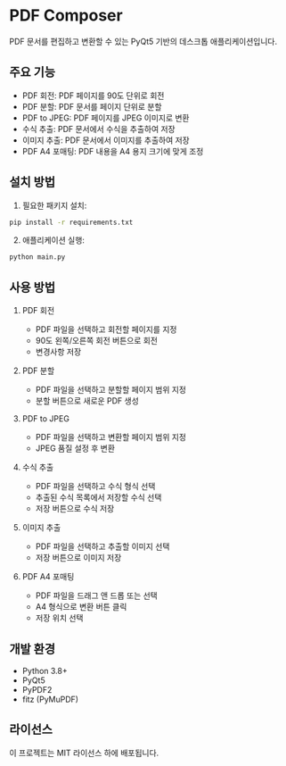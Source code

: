 # PDF Composer

PDF 문서를 편집하고 변환할 수 있는 PyQt5 기반의 데스크톱 애플리케이션입니다.

## 주요 기능

- PDF 회전: PDF 페이지를 90도 단위로 회전
- PDF 분할: PDF 문서를 페이지 단위로 분할
- PDF to JPEG: PDF 페이지를 JPEG 이미지로 변환
- 수식 추출: PDF 문서에서 수식을 추출하여 저장
- 이미지 추출: PDF 문서에서 이미지를 추출하여 저장
- PDF A4 포매팅: PDF 내용을 A4 용지 크기에 맞게 조정

## 설치 방법

1. 필요한 패키지 설치:
```bash
pip install -r requirements.txt
```

2. 애플리케이션 실행:
```bash
python main.py
```

## 사용 방법

1. PDF 회전
   - PDF 파일을 선택하고 회전할 페이지를 지정
   - 90도 왼쪽/오른쪽 회전 버튼으로 회전
   - 변경사항 저장

2. PDF 분할
   - PDF 파일을 선택하고 분할할 페이지 범위 지정
   - 분할 버튼으로 새로운 PDF 생성

3. PDF to JPEG
   - PDF 파일을 선택하고 변환할 페이지 범위 지정
   - JPEG 품질 설정 후 변환

4. 수식 추출
   - PDF 파일을 선택하고 수식 형식 선택
   - 추출된 수식 목록에서 저장할 수식 선택
   - 저장 버튼으로 수식 저장

5. 이미지 추출
   - PDF 파일을 선택하고 추출할 이미지 선택
   - 저장 버튼으로 이미지 저장

6. PDF A4 포매팅
   - PDF 파일을 드래그 앤 드롭 또는 선택
   - A4 형식으로 변환 버튼 클릭
   - 저장 위치 선택

## 개발 환경

- Python 3.8+
- PyQt5
- PyPDF2
- fitz (PyMuPDF)

## 라이선스

이 프로젝트는 MIT 라이선스 하에 배포됩니다.
